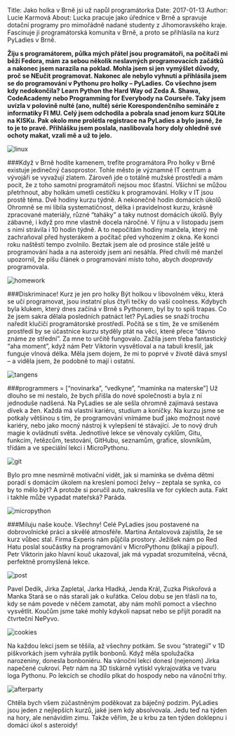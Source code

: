 Title: Jako holka v Brně jsi už napůl programátorka
Date: 2017-01-13
Author: Lucie Karmová
About: Lucka pracuje jako úřednice v Brně a spravuje dotační programy pro mimořádně nadané studenty z Jihomoravského kraje. Fascinuje jí programátorská komunita v Brně, a proto se přihlásila na kurz PyLadies v Brně.

**Žiju s programátorem, půlka mých přátel jsou programátoři, na počítači mi běží Fedora, mám za sebou několik neslavných programovacích začátků a nakonec jsem narazila na poklad. Mohla jsem si jen vymýšlet důvody, proč se NEučit programovat. Nakonec ale nebylo vyhnutí a přihlásila jsem se do programování v Pythonu pro holky – PyLadies.**
**Co všechno jsem kdy nedokončila? Learn Python the Hard Way od Zeda A. Shawa, CodeAcademy nebo Programming for Everybody na Courseře. Taky jsem uvízla v polovině nulté (ano, nulté) série Korespondenčního semináře z informatiky FI MU. Celý jsem odchodila a pobrala snad jenom kurz SQLite na KISKu. Pak okolo mne prolétla registrace na PyLadies a bylo jasné, že to je to pravé. Přihlášku jsem poslala, naslibovala hory doly ohledně své ochoty makat, vzali mě a už to jelo.**


![linux]({filename}/images/01.png)

###Když v Brně hodíte kamenem, trefíte programátora
Pro holky v Brně existuje jedinečný časoprostor. Tohle město je významné IT centrum a vývojáři se vyvažují zlatem. Zároveň jde o totálně mužské prostředí a mám pocit, že z toho samotní programátoři nejsou moc šťastní. Všichni se můžou přetrhnout, aby holkám umetli cestičku k programování. Holky v IT jsou prostě téma. 
Dvě hodiny kurzu týdně. A nekonečně hodin domácích úkolů
Ohromně se mi líbila systematičnost, délka i pravidelnost kurzu, krásně zpracované materiály, různé “taháky” a taky nutnost domácích úkolů. Byly zábavné, i když pro mne vlastně docela náročné. V říjnu a v listopadu jsem s nimi strávila i 10 hodin týdně. A to nepočítám hodiny manžela, který mě zachraňoval před hysterákem a počítač před vyhozením z okna. Ke konci roku naštěstí tempo zvolnilo. Beztak jsem ale od prosince stále ještě u programování hada a na asteroidy jsem ani nesáhla. Před chvílí mě manžel upozornil, že píšu článek o programování místo toho, abych _doopravdy_ programovala.


![homework]({filename}/images/02.png)

###Diskriminace! Kurz je jen pro holky
Být holkou v libovolném věku, která se učí programovat, jsou instatní plus čtyři tečky do vaší coolness. Kdybych byla klukem, který dnes začíná v Brně s Pythonem, byl by to spíš trapas. Co že jsem sakra dělala posledních patnáct let? 
PyLadies se snaží trochu naředit klučičí programátorské prostředí. Počítá se s tím, že ve smíšeném prostředí by se účastnice kurzu styděly ptát na věci, které přece “dávno známe ze střední”. Za mne to určitě fungovalo. Zažila jsem třeba fantastický “aha moment”, když nám Petr Viktorin vysvětloval a na tabuli kreslil, jak funguje vlnová délka. Měla jsem dojem, že mi to poprvé v životě dává smysl – a viděla jsem, že podobně to mají i ostatní. 


![tangens]({filename}/images/03.png)

###programmers = [“novinarka”, “vedkyne”, “maminka na materske”] 
Už dlouho se mi nestalo, že bych přišla do nové společnosti a byla z ní jednoduše nadšená. Na PyLadies se ale sešla ohromně zajímavá sestava dívek a žen. Každá má vlastní kariéru, studium a koníčky. Na kurzu jsme se potkaly většinou s tím, že programování vnímáme buď jako možnost nové kariéry, nebo jako mocný nástroj k vylepšení té stávající. Je to nový druh magie k ovládnutí světa.
Jednotlivé lekce se věnovaly cyklům, Gitu, funkcím, řetězcům, testování, GitHubu, seznamům, grafice, slovníkům, třídám a ve speciální lekci i MicroPythonu.


![git]({filename}/images/04.png)

Bylo pro mne nesmírně motivační vidět, jak si maminka se dvěma dětmi poradí s domácím úkolem na kreslení pomocí želvy – zeptala se synka, co by to mělo být? A protože si poručil auto, nakreslila ve for cyklech auta. Fakt i takhle může vypadat mateřská? Paráda.


![micropython]({filename}/images/05.png)

###Miluju naše kouče. Všechny!
Celé PyLadies jsou postavené na dobrovolnické práci a skvělé atmosféře. Martina Antalovová zajistila, že se kurz vůbec stal. Firma Experis nám půjčila prostory. Ježíšek nám po Red Hatu poslal součástky na programování v MicroPythonu (blikají a pípou!). Petr Viktorin jako hlavní kouč ukazoval, jak má vypadat srozumitelná, věcná, perfektně promyšlená lekce. 


![post]({filename}/images/06.png)

Pavel Dedík, Jirka Zapletal, Jarka Hladká, Jenda Král, Zuzka Piskořová a Manka Stará se o nás starali jak o kuřátka. Celou dobu se jen třásli na to, kdy se nám povede v něčem zamotat, aby nám mohli pomoct a všechno vysvětlit. Koučům jsme také mohly kdykoli napsat nebo se přijít poradit na čtvrteční NePyvo.



![cookies]({filename}/images/07.png)

Na každou lekci jsem se těšila, až všechny potkám. Se svou “strategií” v 1D piškvorkách jsem vyhrála pytlík bonbonů. Když měla spolužačka narozeniny, donesla bonboniéru. Na vánoční lekci donesl (nejenom) Jirka napečené cukroví. Petr nám na 3D tiskárně vytiskl vykrajovátka ve tvaru loga Pythonu. Po lekcích se chodilo plkat do hospody nebo na vánoční trhy. 


![afterparty]({filename}/images/08.png)

Chtěla bych všem zúčastněným poděkovat za báječný podzim. PyLadies jsou jeden z nejlepších kurzů, jaké jsem kdy absolvovala. Jedu teď na týden na hory, ale nenávidím zimu. Takže věřím, že u krbu za ten týden doklepnu i domácí úkol s asteroidy!
